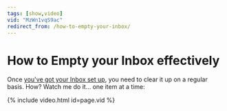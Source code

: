```yaml
---
tags: [show,video]
vid: "MzWn1vqS9ac"
redirect_from: /how-to-empty-your-inbox/
---
```


# How to Empty your Inbox effectively

Once [you've got your Inbox set up](/the-power-of-a-mighty-inbox/), you need to clear it up on a regular basis. How? Watch me do it... one item at a time:

{% include video.html id=page.vid %}

[n]: https://michael.gratis/nozbe